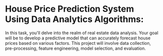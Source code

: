 # House Price Prediction System Using Data Analytics Algorithms: 

In this task, you'll delve into the realm of real estate data analysis. Your goal will be to develop a predictive model that can accurately forecast house prices based on various factors. This project will involve data collection, pre-processing, feature engineering, model selection, and evaluation.
